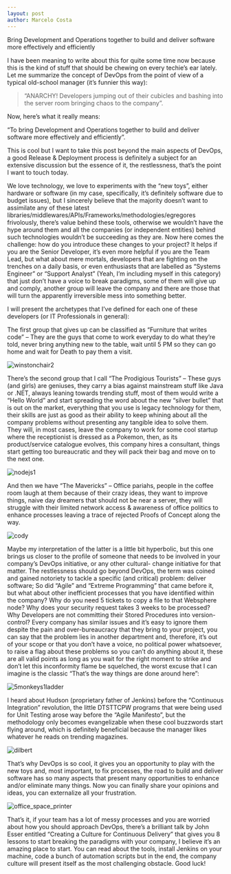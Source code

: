 ```yaml
---
layout: post
author: Marcelo Costa
---
```

Bring Development and Operations together to build and deliver software more effectively and efficiently

I have been meaning to write about this for quite some time now because this is the kind of stuff that should be chewing on every techie’s ear lately. Let me summarize the concept of DevOps from the point of view of a typical old-school manager (it’s funnier this way):

> “ANARCHY! Developers jumping out of their cubicles and bashing into the server room bringing chaos to the company”.

Now, here’s what it really means:

 “To bring Development and Operations together to build and deliver software more effectively and efficiently”.

This is cool but I want to take this post beyond the main aspects of DevOps, a good Release & Deployment process is definitely a  subject for an extensive discussion but the essence of it, the restlessness, that’s the point I want to touch today.

We love technology, we love to experiments with the “new toys”, either hardware or software (in my case, specifically, it’s definitely software due to budget issues), but I sincerely believe that the majority doesn’t want to assimilate any of these latest libraries/middlewares/APIs/Frameworks/methodologies/egregores frivolously, there’s value behind these tools, otherwise we wouldn’t have the hype around them and all the companies (or independent entities) behind such technologies wouldn’t be succeeding as they are. Now here comes the challenge: how do you introduce these changes to your project? It helps if you are the Senior Developer, it’s even more helpful if you are the Team Lead, but what about mere mortals, developers that are fighting on the trenches on a daily basis, or even enthusiasts that are labelled as “Systems Engineer” or “Support Analyst” (Yeah, I’m including myself in this category) that just don’t have a voice to break paradigms, some of them will give up and comply, another group will leave the company and there are those that will turn the apparently irreversible mess into something better.

I will present the archetypes that I’ve defined for each one of these developers (or IT Professionals in general):

The first group that gives up can be classified as “Furniture that writes code” – They are the guys that come to work everyday to do what they’re told, never bring anything new to the table, wait until 5 PM so they can go home and wait for Death to pay them a visit.

![winstonchair2](https://themarcelor.github.com/blog/assets/img/winstonchair2.jpg)

There’s the second group that I call “The Prodigious Tourists” – These guys (and girls) are geniuses, they carry a bias against mainstream stuff like Java or .NET, always leaning towards trending stuff, most of them would write a “Hello World” and start spreading the word about the new “silver bullet” that is out on the market, everything that you use is legacy technology for them, their skills are just as good as their ability to keep whining about all the company problems without presenting any tangible idea to solve them. They will, in most cases, leave the company to work for some cool startup where the receptionist is dressed as a Pokemon, then, as its product/service catalogue evolves, this company hires a consultant, things start getting too bureaucratic and they will pack their bag and move on to the next one.

![nodejs1](https://themarcelor.github.com/blog/assets/img/nodejs1.jpg)

And then we have “The Mavericks” –  Office pariahs, people in the coffee room laugh at them because of their crazy ideas, they want to improve things, naive day dreamers that should not be near a server, they will struggle with their limited network access & awareness of office politics to enhance processes leaving a trace of rejected Proofs of Concept along the way.

![cody](https://themarcelor.github.com/blog/assets/img/cody.jpg)

Maybe my interpretation of the latter is a little bit hyperbolic, but this one brings us closer to the profile of someone that needs to be involved in your company’s DevOps initiative, or any other cultural- change initiative for that matter. The restlessness should go beyond DevOps, the term was coined and gained notoriety to tackle a specific (and critical) problem: deliver software; So did “Agile” and “Extreme Programming” that came before it, but what about other inefficient processes that you have identified within the company? Why do you need 5 tickets to copy a file to that Websphere node? Why does your security request takes 3 weeks to be processed? Why Developers are not committing their Stored Procedures into version-control? Every company has similar issues and it’s easy to ignore them despite the pain and over-bureaucracy that they bring to your project, you can say that the problem lies in another department and, therefore, it’s out of your scope or that you don’t have a voice, no political power whatsoever, to raise a flag about these problems so you can’t do anything about it, these are all valid points as long as you wait for the right moment to strike and don’t let this inconformity flame be squelched, the worst excuse that I can imagine is the classic “That’s the way things are done around here”:

![5monkeys1ladder](https://themarcelor.github.com/blog/assets/img/5monkeys1ladder.jpg)

 

I heard about Hudson (proprietary father of Jenkins) before the “Continuous Integration” revolution, the little DTSTTCPW programs that were being used for Unit Testing arose way before the “Agile Manifesto”, but the methodology only becomes evangelizable when these cool buzzwords start flying around, which is definitely beneficial because the manager likes whatever he reads on trending magazines.

![dilbert](https://themarcelor.github.com/blog/assets/img/dilbert.gif)

That’s why DevOps is so cool, it gives you an opportunity to play with the new toys and, most important, to fix processes, the road to build and deliver software has so many aspects that present many opportunities to enhance and/or eliminate many things. Now you can finally share your opinions and ideas, you can externalize all your frustration.

![office_space_printer](https://themarcelor.github.com/blog/assets/img/office_space_printer.jpg)

That’s it, if your team has a lot of messy processes and you are worried about how you should approach DevOps, there’s a brilliant talk by John Esser entitled “Creating a Culture for Continuous Delivery” that gives you 8 lessons to start breaking the paradigms with your company, I believe it’s an amazing place to start. You can read about the tools, install Jenkins on your machine, code a bunch of automation scripts but in the end, the company culture will present itself as the most challenging obstacle. Good luck!
